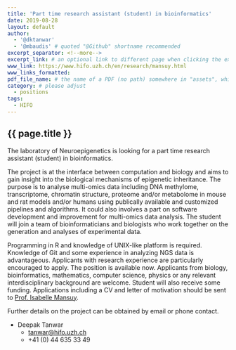 ```yaml
---
title: 'Part time research assistant (student) in bioinformatics'
date: 2019-08-28
layout: default
author: 
  - '@dktanwar'
  - '@mbaudis' # quoted "@Github" shortname recommended
excerpt_separator: <!--more-->
excerpt_link: # an optional link to different page when clicking the excerpt
www_link: https://www.hifo.uzh.ch/en/research/mansuy.html
www_links_formatted:
pdf_file_name: # the name of a PDF (no path) somewhere in "assets", which will be auto-linked
category: # please adjust
  - positions
tags:
  - HIFO
---
```


## {{ page.title }}

The laboratory of Neuroepigenetics is looking for a part time research assistant (student) in bioinformatics.  

The project is at the interface between computation and biology and aims to gain insight into the biological mechanisms of epigenetic inheritance. The purpose is to analyse multi-omics data including DNA methylome, transcriptome, chromatin structure, proteome and/or metabolome in mouse and rat models and/or humans using publically available and customized pipelines and algorithms. It could also involves a part on software development and improvement for multi-omics data analysis. The student will join a team of bioinformaticians and biologists who work together on the generation and analyses of experimental data.

Programming in R and knowledge of UNIX-like platform is required. Knowledge of Git and some experience in analyzing NGS data is advantageous. Applicants with research experience are particularly encouraged to apply. The position is available now. Applicants from biology, bioinformatics, mathematics, computer science, physics or any relevant interdisciplinary background are welcome.
Student will also receive some funding. Applications including a CV and letter of motivation should be sent to [Prof. Isabelle Mansuy](mansuy@hifo.uzh.ch).

Further details on the project can be obtained by email or phone contact.

* Deepak Tanwar
    * [tanwar@hifo.uzh.ch](tanwar@hifo.uzh.ch)
    * +41 (0) 44 635 33 49